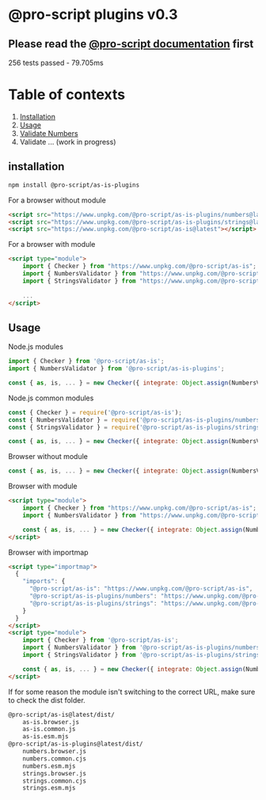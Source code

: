 # @pro-script plugins v0.3
## Please read the [@pro-script documentation](https://www.npmjs.com/package/@pro-script/as-is) first
256 tests passed - 79.705ms

# Table of contexts
1. [Installation](#installation)
2. [Usage](#usage)
3. [Validate Numbers](./documentation/numbers.md)
4. Validate ... (work in progress)

## installation
```bash
npm install @pro-script/as-is-plugins
```
For a browser without module
```html
<script src="https://www.unpkg.com/@pro-script/as-is-plugins/numbers@latests"></script>
<script src="https://www.unpkg.com/@pro-script/as-is-plugins/strings@latests"></script>
<script src="https://www.unpkg.com/@pro-script/as-is@latest"></script>
````
For a browser with module
```html
<script type="module">
    import { Checker } from "https://www.unpkg.com/@pro-script/as-is";
    import { NumbersValidator } from "https://www.unpkg.com/@pro-script/as-is-plugins/numbers";
    import { StringsValidator } from "https://www.unpkg.com/@pro-script/as-is-plugins/strings";
    
    ...
</script>
```
## Usage

Node.js modules
```javascript
import { Checker } from '@pro-script/as-is';
import { NumbersValidator } from '@pro-script/as-is-plugins';

const { as, is, ... } = new Checker({ integrate: Object.assign(NumbersValidator, StringValidator) });
```
Node.js common modules
```javascript
const { Checker } = require('@pro-script/as-is');
const { NumbersValidator } = require('@pro-script/as-is-plugins/numbers');
const { StringsValidator } = require('@pro-script/as-is-plugins/strings');

const { as, is, ... } = new Checker({ integrate: Object.assign(NumbersValidator, StringsValidator) });
```
Browser without module
```javascript
const { as, is, ... } = new Checker({ integrate: Object.assign(NumbersValidator, StringsValidator) });
```
Browser with module
```html
<script type="module">
    import { Checker } from "https://www.unpkg.com/@pro-script/as-is";
    import { NumbersValidator } from "https://www.unpkg.com/@pro-script/as-is-plugins";

    const { as, is, ... } = new Checker({ integrate: Object.assign(NumbersValidator, StringsValidator) });
</script>
```
Browser with importmap
```html
<script type="importmap">
  {
    "imports": {
      "@pro-script/as-is": "https://www.unpkg.com/@pro-script/as-is",
      "@pro-script/as-is-plugins/numbers": "https://www.unpkg.com/@pro-script/as-is-plugins/numbers",
      "@pro-script/as-is-plugins/strings": "https://www.unpkg.com/@pro-script/as-is-plugins/strings",
    }
  }
</script>
<script type="module">
    import { Checker } from '@pro-script/as-is';
    import { NumbersValidator } from '@pro-script/as-is-plugins/numbers';
    import { StringsValidator } from '@pro-script/as-is-plugins/strings';

    const { as, is, ... } = new Checker({ integrate: Object.assign(NumbersValidator, StringsValidator) });
</script>

```
If for some reason the module isn't switching to the correct URL, make sure to check the dist folder.
```bash
@pro-script/as-is@latest/dist/
    as-is.browser.js
    as-is.common.js
    as-is.esm.mjs
@pro-script/as-is-plugins@latest/dist/
    numbers.browser.js
    numbers.common.cjs
    numbers.esm.mjs
    strings.browser.js
    strings.common.cjs
    strings.esm.mjs
```


